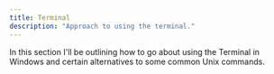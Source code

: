 ```yaml
---
title: Terminal
description: "Approach to using the terminal."
---
```


In this section I'll be outlining how to go about using the Terminal in Windows and certain alternatives to some common Unix commands.
